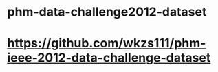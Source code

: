 # phm-data-challenge2012-dataset

# https://github.com/wkzs111/phm-ieee-2012-data-challenge-dataset

